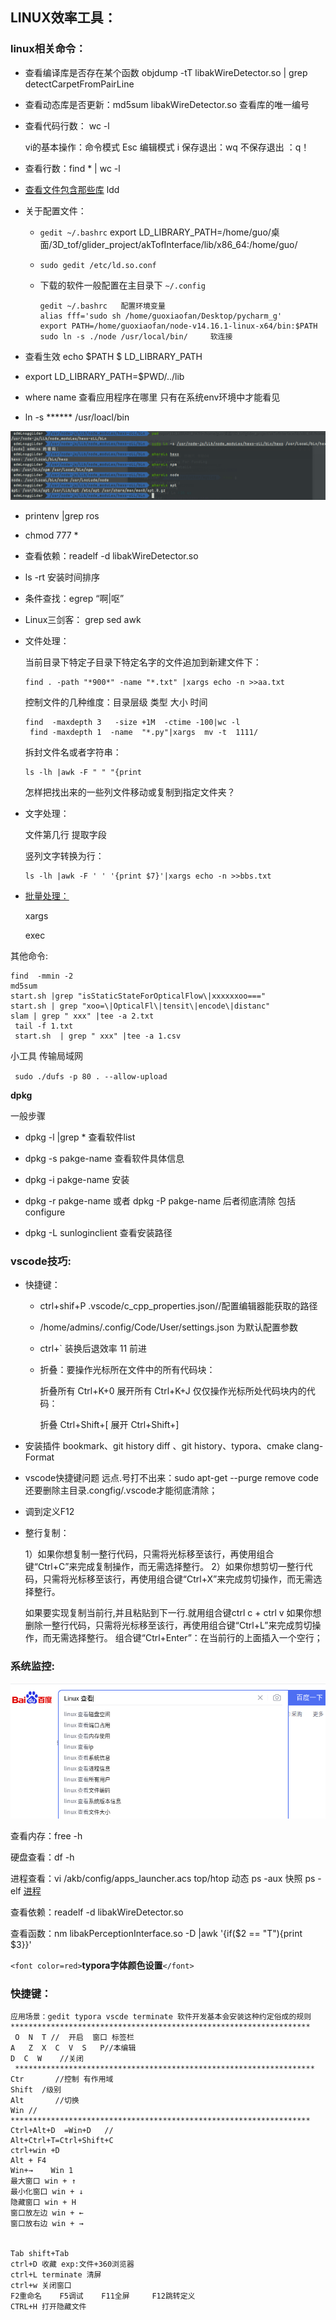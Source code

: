 ## LINUX效率工具：

### **linux相关命令：**

- 查看编译库是否存在某个函数 objdump  -tT libakWireDetector.so | grep detectCarpetFromPairLine

- 查看动态库是否更新：md5sum libakWireDetector.so   查看库的唯一编号

- 查看代码行数： wc -l

  vi的基本操作：命令模式 Esc 编辑模式 i 保存退出：wq 不保存退出 ：q！
  
- 查看行数：find * | wc -l

- [查看文件包含那些库](https://blog.csdn.net/mayue_web/article/details/104019036) ldd

- 关于配置文件：

  - `gedit ~/.bashrc`    export LD_LIBRARY_PATH=/home/guo/桌面/3D_tof/glider_project/akTofInterface/lib/x86_64:/home/guo/
  - `sudo gedit /etc/ld.so.conf`
  - 下载的软件一般配置在主目录下 `~/.config`

    ```shell
    gedit ~/.bashrc   配置环境变量
    alias fff='sudo sh /home/guoxiaofan/Desktop/pycharm_g'
    export PATH=/home/guoxiaofan/node-v14.16.1-linux-x64/bin:$PATH
    sudo ln -s ./node /usr/local/bin/     软连接
    ```
  
- 查看生效 echo $PATH      $ LD_LIBRARY_PATH

- export LD_LIBRARY_PATH=$PWD/../lib

- where name  查看应用程序在哪里  只有在系统env环境中才能看见

- ln -s     ******       /usr/loacl/bin

<img src="linux.assets/image-20230707141229737.png" alt="image-20230707141229737" style="zoom: 80%;" />

- printenv |grep ros

- chmod 777 *

- 查看依赖：readelf -d libakWireDetector.so

- ls -rt 安装时间排序

- 条件查找：egrep “啊|呕”

- Linux三剑客： grep sed awk

- 文件处理：

  当前目录下特定子目录下特定名字的文件追加到新建文件下：

  ```shell
  find . -path "*900*" -name "*.txt" |xargs echo -n >>aa.txt
  ```

  控制文件的几种维度：目录层级 类型  大小 时间

  ```shell
  find  -maxdepth 3   -size +1M  -ctime -100|wc -l
   find -maxdepth 1  -name  "*.py"|xargs  mv -t  1111/
  ```

  拆封文件名或者字符串：

  ```shell
  ls -lh |awk -F " " "{print 
  ```

  怎样把找出来的一些列文件移动或复制到指定文件夹？
  
- 文字处理：

  文件第几行 提取字段

  竖列文字转换为行：

  ```shell
  ls -lh |awk -F ' ' '{print $7}'|xargs echo -n >>bbs.txt
  ```
  
- [批量处理：](https://www.cnblogs.com/xusx/p/6041089.html)

  xargs

  exec

其他命令:

```shell
find  -mmin -2
md5sum
start.sh |grep "isStaticStateForOpticalFlow\|xxxxxxoo==="
start.sh | grep "xoo=\|OpticalFl\|tensit\|encode\|distanc"
slam | grep " xxx" |tee -a 2.txt
 tail -f 1.txt
 start.sh  | grep " xxx" |tee -a 1.csv

```

小工具 传输局域网

` sudo ./dufs -p 80 . --allow-upload`


**dpkg**

一般步骤

- dpkg -l |grep *    查看软件list

- dpkg -s pakge-name 查看软件具体信息
- dpkg -i pakge-name 安装
- dpkg -r pakge-name    或者 dpkg -P pakge-name  后者彻底清除 包括configure
- dpkg -L sunloginclient   查看安装路径





### vscode技巧:

- 快捷键：

  - ctrl+shif+P .vscode/c_cpp_properties.json//配置编辑器能获取的路径
  - /home/admins/.config/Code/User/settings.json 为默认配置参数
  - ctrl+` 装换后退效率  11 前进
  - 折叠：要操作光标所在文件中的所有代码块：

    折叠所有 Ctrl+K+0
    展开所有 Ctrl+K+J
    仅仅操作光标所处代码块内的代码：[](//对该像素是否为黄色进行判断)

    折叠 Ctrl+Shift+[
    展开 Ctrl+Shift+]
- 安装插件 bookmark、git history diff 、git history、typora、cmake  clang-Format
- vscode快捷键问题 远点.号打不出来：sudo apt-get --purge remove code   还要删除主目录.congfig/.vscode才能彻底清除；
- 调到定义F12
- 整行复制：

  1）如果你想复制一整行代码，只需将光标移至该行，再使用组合键“Ctrl+C”来完成复制操作，而无需选择整行。
  2）如果你想剪切一整行代码，只需将光标移至该行，再使用组合键“Ctrl+X”来完成剪切操作，而无需选择整行。

  如果要实现复制当前行,并且粘贴到下一行.就用组合键ctrl c + ctrl v
  如果你想删除一整行代码，只需将光标移至该行，再使用组合键“Ctrl+L”来完成剪切操作，而无需选择整行。
  组合键“Ctrl+Enter”：在当前行的上面插入一个空行；

### **系统监控**:

![image-20220104113624574](linux.assets/image-20220104113624574.png)

查看内存：free -h

硬盘查看：df -h

进程查看：vi /akb/config/apps_launcher.acs   top/htop 动态  ps -aux 快照 	  ps -elf   [进程](https://www.jianshu.com/p/002efd45ea46)

查看依赖：readelf -d libakWireDetector.so

查看函数：nm  libakPerceptionInterface.so  -D |awk '{if($2 == "T"){print $3}}'

`<font color=red>`**typora字体颜色设置**`</font>`

### **快捷键：**

```shell
应用场景：gedit typora vscde terminate 软件开发基本会安装这种约定俗成的规则
*******************************************************************
 O	N  T //  开启  窗口 标签栏
A	Z  X  C  V  S   P//本编辑                      
D  C  W    //关闭                                   
 *******************************************************************
Ctr       //控制 有作用域
Shift  /级别
Alt       //切换
Win //
*******************************************************************
Ctrl+Alt+D  =Win+D   //
Alt+Ctrl+T=Ctrl+Shift+C
ctrl+win +D
Alt + F4    
Win+→    Win 1
最大窗口 win + ↑
最小化窗口 win + ↓
隐藏窗口 win + H
窗口放左边 win + ←
窗口放右边 win + →


Tab shift+Tab
ctrl+D 收藏 exp:文件+360浏览器
ctrl+L terminate 清屏
ctrl+w 关闭窗口
F2重命名    F5调试    F11全屏     F12跳转定义 
CTRL+H 打开隐藏文件

```

